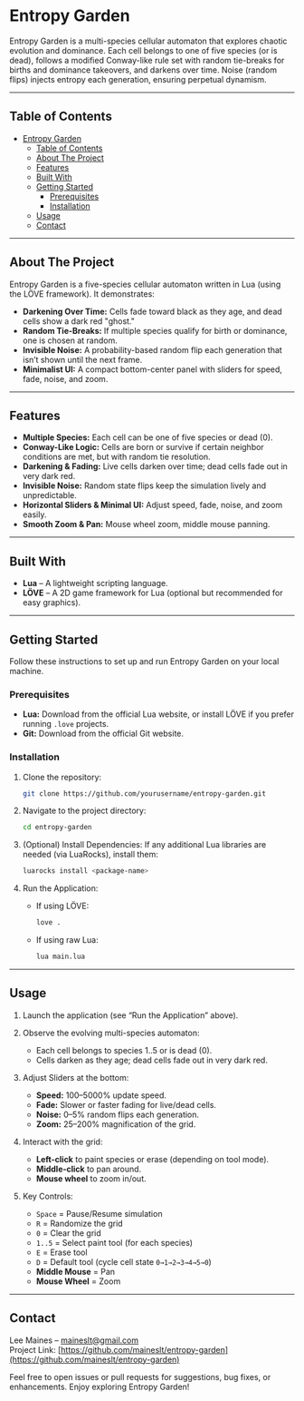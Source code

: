 # Entropy Garden

Entropy Garden is a multi-species cellular automaton that explores chaotic evolution and dominance. Each cell belongs to one of five species (or is dead), follows a modified Conway-like rule set with random tie-breaks for births and dominance takeovers, and darkens over time. Noise (random flips) injects entropy each generation, ensuring perpetual dynamism.

---

## Table of Contents
- [Entropy Garden](#entropy-garden)
  - [Table of Contents](#table-of-contents)
  - [About The Project](#about-the-project)
  - [Features](#features)
  - [Built With](#built-with)
  - [Getting Started](#getting-started)
    - [Prerequisites](#prerequisites)
    - [Installation](#installation)
  - [Usage](#usage)
  - [Contact](#contact)

---

## About The Project

Entropy Garden is a five-species cellular automaton written in Lua (using the LÖVE framework). It demonstrates:

- **Darkening Over Time:** Cells fade toward black as they age, and dead cells show a dark red "ghost."
- **Random Tie-Breaks:** If multiple species qualify for birth or dominance, one is chosen at random.
- **Invisible Noise:** A probability-based random flip each generation that isn’t shown until the next frame.
- **Minimalist UI:** A compact bottom-center panel with sliders for speed, fade, noise, and zoom.

---

## Features

- **Multiple Species:** Each cell can be one of five species or dead (0).
- **Conway-Like Logic:** Cells are born or survive if certain neighbor conditions are met, but with random tie resolution.
- **Darkening & Fading:** Live cells darken over time; dead cells fade out in very dark red.
- **Invisible Noise:** Random state flips keep the simulation lively and unpredictable.
- **Horizontal Sliders & Minimal UI:** Adjust speed, fade, noise, and zoom easily.
- **Smooth Zoom & Pan:** Mouse wheel zoom, middle mouse panning.

---

## Built With
- **Lua** – A lightweight scripting language.
- **LÖVE** – A 2D game framework for Lua (optional but recommended for easy graphics).

---

## Getting Started

Follow these instructions to set up and run Entropy Garden on your local machine.

### Prerequisites
- **Lua:** Download from the official Lua website, or install LÖVE if you prefer running `.love` projects.
- **Git:** Download from the official Git website.

### Installation

1. Clone the repository:
   ```bash
   git clone https://github.com/yourusername/entropy-garden.git
   ```
2. Navigate to the project directory:
   ```bash
   cd entropy-garden
   ```
3. (Optional) Install Dependencies:
   If any additional Lua libraries are needed (via LuaRocks), install them:
   ```bash
   luarocks install <package-name>
   ```

4. Run the Application:
   - If using LÖVE:
     ```bash
     love .
     ```
   - If using raw Lua:
     ```bash
     lua main.lua
     ```

---

## Usage

1. Launch the application (see “Run the Application” above).
2. Observe the evolving multi-species automaton:
   - Each cell belongs to species 1..5 or is dead (0).
   - Cells darken as they age; dead cells fade out in very dark red.

3. Adjust Sliders at the bottom:
   - **Speed:** 100–5000% update speed.
   - **Fade:** Slower or faster fading for live/dead cells.
   - **Noise:** 0–5% random flips each generation.
   - **Zoom:** 25–200% magnification of the grid.

4. Interact with the grid:
   - **Left-click** to paint species or erase (depending on tool mode).
   - **Middle-click** to pan around.
   - **Mouse wheel** to zoom in/out.

5. Key Controls:
   - `Space` = Pause/Resume simulation
   - `R` = Randomize the grid
   - `0` = Clear the grid
   - `1..5` = Select paint tool (for each species)
   - `E` = Erase tool
   - `D` = Default tool (cycle cell state `0→1→2→3→4→5→0`)
   - **Middle Mouse** = Pan
   - **Mouse Wheel** = Zoom

---

## Contact

Lee Maines – [maineslt@gmail.com](mailto:maineslt@gmail.com)  
Project Link: [https://github.com/maineslt/entropy-garden](https://github.com/maineslt/entropy-garden)

Feel free to open issues or pull requests for suggestions, bug fixes, or enhancements. Enjoy exploring Entropy Garden!
